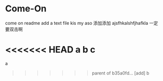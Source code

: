 # Come-On
come on
readme
add a text file
kis my aso
添加添加
ajsfhkalshfjhafkla
一定要双击啊

<<<<<<< HEAD
a
b
c
=======
a
>>>>>>> parent of b35a0fd... [add] b

